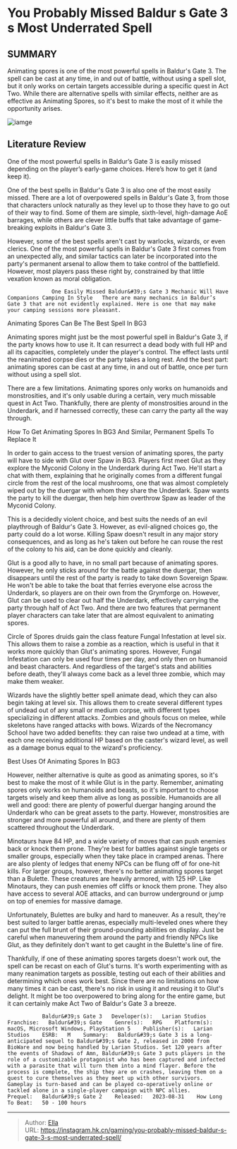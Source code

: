 # You Probably Missed Baldur s Gate 3 s Most Underrated Spell


## SUMMARY 



  Animating spores is one of the most powerful spells in Baldur&#39;s Gate 3.   The spell can be cast at any time, in and out of battle, without using a spell slot, but it only works on certain targets accessible during a specific quest in Act Two.   While there are alternative spells with similar effects, neither are as effective as Animating Spores, so it&#39;s best to make the most of it while the opportunity arises.  

![iamge](https://static1.srcdn.com/wordpress/wp-content/uploads/2023/11/you-probably-missed-baldur-s-gate-3-s-most-underrated-spell.jpg)

## Literature Review

One of the most powerful spells in Baldur’s Gate 3 is easily missed depending on the player’s early-game choices. Here’s how to get it (and keep it).




One of the best spells in Baldur&#39;s Gate 3 is also one of the most easily missed. There are a lot of overpowered spells in Baldur&#39;s Gate 3, from those that characters unlock naturally as they level up to those they have to go out of their way to find. Some of them are simple, sixth-level, high-damage AoE barrages, while others are clever little buffs that take advantage of game-breaking exploits in Baldur&#39;s Gate 3.




However, some of the best spells aren&#39;t cast by warlocks, wizards, or even clerics. One of the most powerful spells in Baldur&#39;s Gate 3 first comes from an unexpected ally, and similar tactics can later be incorporated into the party&#39;s permanent arsenal to allow them to take control of the battlefield. However, most players pass these right by, constrained by that little vexation known as moral obligation.

                  One Easily Missed Baldur&#39;s Gate 3 Mechanic Will Have Companions Camping In Style   There are many mechanics in Baldur’s Gate 3 that are not evidently explained. Here is one that may make your camping sessions more pleasant.   


 Animating Spores Can Be The Best Spell In BG3 
          

Animating spores might just be the most powerful spell in Baldur&#39;s Gate 3, if the party knows how to use it. It can resurrect a dead body with full HP and all its capacities, completely under the player&#39;s control. The effect lasts until the reanimated corpse dies or the party takes a long rest. And the best part: animating spores can be cast at any time, in and out of battle, once per turn without using a spell slot.




There are a few limitations. Animating spores only works on humanoids and monstrosities, and it&#39;s only usable during a certain, very much missable quest in Act Two. Thankfully, there are plenty of monstrosities around in the Underdark, and if harnessed correctly, these can carry the party all the way through.



 How To Get Animating Spores In BG3 
And Similar, Permanent Spells To Replace It
         

In order to gain access to the truest version of animating spores, the party will have to side with Glut over Spaw in BG3. Players first meet Glut as they explore the Myconid Colony in the Underdark during Act Two. He&#39;ll start a chat with them, explaining that he originally comes from a different fungal circle from the rest of the local mushrooms, one that was almost completely wiped out by the duergar with whom they share the Underdark. Spaw wants the party to kill the duergar, then help him overthrow Spaw as leader of the Myconid Colony.




This is a decidedly violent choice, and best suits the needs of an evil playthrough of Baldur&#39;s Gate 3. However, as evil-aligned choices go, the party could do a lot worse. Killing Spaw doesn&#39;t result in any major story consequences, and as long as he&#39;s taken out before he can rouse the rest of the colony to his aid, can be done quickly and cleanly.

Glut is a good ally to have, in no small part because of animating spores. However, he only sticks around for the battle against the duergar, then disappears until the rest of the party is ready to take down Sovereign Spaw. He won&#39;t be able to take the boat that ferries everyone else across the Underdark, so players are on their own from the Grymforge on. However, Glut can be used to clear out half the Underdark, effectively carrying the party through half of Act Two. And there are two features that permanent player characters can take later that are almost equivalent to animating spores.

Circle of Spores druids gain the class feature Fungal Infestation at level six. This allows them to raise a zombie as a reaction, which is useful in that it works more quickly than Glut&#39;s animating spores. However, Fungal Infestation can only be used four times per day, and only then on humanoid and beast characters. And regardless of the target&#39;s stats and abilities before death, they&#39;ll always come back as a level three zombie, which may make them weaker.




Wizards have the slightly better spell animate dead, which they can also begin taking at level six. This allows them to create several different types of undead out of any small or medium corpse, with different types specializing in different attacks. Zombies and ghouls focus on melee, while skeletons have ranged attacks with bows. Wizards of the Necromancy School have two added benefits: they can raise two undead at a time, with each one receiving additional HP based on the caster&#39;s wizard level, as well as a damage bonus equal to the wizard&#39;s proficiency.



 Best Uses Of Animating Spores In BG3 
          

However, neither alternative is quite as good as animating spores, so it&#39;s best to make the most of it while Glut is in the party. Remember, animating spores only works on humanoids and beasts, so it&#39;s important to choose targets wisely and keep them alive as long as possible. Humanoids are all well and good: there are plenty of powerful duergar hanging around the Underdark who can be great assets to the party. However, monstrosities are stronger and more powerful all around, and there are plenty of them scattered throughout the Underdark.




Minotaurs have 84 HP, and a wide variety of moves that can push enemies back or knock them prone. They&#39;re best for battles against single targets or smaller groups, especially when they take place in cramped arenas. There are also plenty of ledges that enemy NPCs can be flung off of for one-hit kills. For larger groups, however, there&#39;s no better animating spores target than a Bulette. These creatures are heavily armored, with 125 HP. Like Minotaurs, they can push enemies off cliffs or knock them prone. They also have access to several AOE attacks, and can burrow underground or jump on top of enemies for massive damage.

Unfortunately, Bulettes are bulky and hard to maneuver. As a result, they&#39;re best suited to larger battle arenas, especially multi-leveled ones where they can put the full brunt of their ground-pounding abilities on display. Just be careful when maneuvering them around the party and friendly NPCs like Glut, as they definitely don&#39;t want to get caught in the Bulette&#39;s line of fire.




Thankfully, if one of these animating spores targets doesn&#39;t work out, the spell can be recast on each of Glut&#39;s turns. It&#39;s worth experimenting with as many reanimation targets as possible, testing out each of their abilities and determining which ones work best. Since there are no limitations on how many times it can be cast, there&#39;s no risk in using it and reusing it to Glut&#39;s delight. It might be too overpowered to bring along for the entire game, but it can certainly make Act Two of Baldur&#39;s Gate 3 a breeze.

               Baldur&#39;s Gate 3   Developer(s):   Larian Studios    Franchise:   Baldur&#39;s Gate    Genre(s):   RPG    Platform(s):   macOS, Microsoft Windows, PlayStation 5    Publisher(s):   Larian Studios    ESRB:   M    Summary:   Baldur&#39;s Gate 3 is a long-anticipated sequel to Baldur&#39;s Gate 2, released in 2000 from BioWare and now being handled by Larian Studios. Set 120 years after the events of Shadows of Amn, Baldur&#39;s Gate 3 puts players in the role of a customizable protagonist who has been captured and infected with a parasite that will turn them into a mind flayer. Before the process is complete, the ship they are on crashes, leaving them on a quest to cure themselves as they meet up with other survivors. Gameplay is turn-based and can be played co-operatively online or tackled alone in a single-player campaign with NPC allies.     Prequel:   Baldur&#39;s Gate 2    Released:   2023-08-31    How Long To Beat:   50 - 100 hours      

---

> Author: [Ella](https://instagram.hk.cn/)  
> URL: https://instagram.hk.cn/gaming/you-probably-missed-baldur-s-gate-3-s-most-underrated-spell/  

